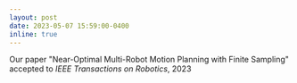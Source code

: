 ```yaml
---
layout: post
date: 2023-05-07 15:59:00-0400
inline: true
---
```


Our paper "Near-Optimal Multi-Robot Motion Planning with Finite Sampling" accepted to _IEEE Transactions on Robotics_, 2023 